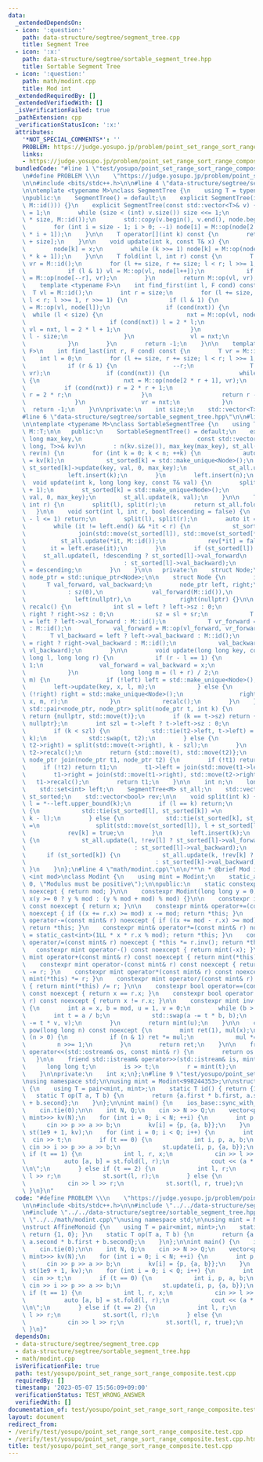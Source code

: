 ```yaml
---
data:
  _extendedDependsOn:
  - icon: ':question:'
    path: data-structure/segtree/segment_tree.cpp
    title: Segment Tree
  - icon: ':x:'
    path: data-structure/segtree/sortable_segment_tree.hpp
    title: Sortable Segment Tree
  - icon: ':question:'
    path: math/modint.cpp
    title: Mod int
  _extendedRequiredBy: []
  _extendedVerifiedWith: []
  _isVerificationFailed: true
  _pathExtension: cpp
  _verificationStatusIcon: ':x:'
  attributes:
    '*NOT_SPECIAL_COMMENTS*': ''
    PROBLEM: https://judge.yosupo.jp/problem/point_set_range_sort_range_composite
    links:
    - https://judge.yosupo.jp/problem/point_set_range_sort_range_composite
  bundledCode: "#line 1 \"test/yosupo/point_set_range_sort_range_composite.test.cpp\"\
    \n#define PROBLEM \\\n    \"https://judge.yosupo.jp/problem/point_set_range_sort_range_composite\"\
    \n\n#include <bits/stdc++.h>\n\n#line 4 \"data-structure/segtree/segment_tree.cpp\"\
    \n\ntemplate <typename M>\nclass SegmentTree {\n    using T = typename M::T;\n\
    \npublic:\n    SegmentTree() = default;\n    explicit SegmentTree(int n): SegmentTree(std::vector<T>(n,\
    \ M::id())) {}\n    explicit SegmentTree(const std::vector<T>& v) {\n        size\
    \ = 1;\n        while (size < (int) v.size()) size <<= 1;\n        node.resize(2\
    \ * size, M::id());\n        std::copy(v.begin(), v.end(), node.begin() + size);\n\
    \        for (int i = size - 1; i > 0; --i) node[i] = M::op(node[2 * i], node[2\
    \ * i + 1]);\n    }\n\n    T operator[](int k) const {\n        return node[k\
    \ + size];\n    }\n\n    void update(int k, const T& x) {\n        k += size;\n\
    \        node[k] = x;\n        while (k >>= 1) node[k] = M::op(node[2 * k], node[2\
    \ * k + 1]);\n    }\n\n    T fold(int l, int r) const {\n        T vl = M::id(),\
    \ vr = M::id();\n        for (l += size, r += size; l < r; l >>= 1, r >>= 1) {\n\
    \            if (l & 1) vl = M::op(vl, node[l++]);\n            if (r & 1) vr\
    \ = M::op(node[--r], vr);\n        }\n        return M::op(vl, vr);\n    }\n\n\
    \    template <typename F>\n    int find_first(int l, F cond) const {\n      \
    \  T vl = M::id();\n        int r = size;\n        for (l += size, r += size;\
    \ l < r; l >>= 1, r >>= 1) {\n            if (l & 1) {\n                T nxt\
    \ = M::op(vl, node[l]);\n                if (cond(nxt)) {\n                  \
    \  while (l < size) {\n                        nxt = M::op(vl, node[2 * l]);\n\
    \                        if (cond(nxt)) l = 2 * l;\n                        else\
    \ vl = nxt, l = 2 * l + 1;\n                    }\n                    return\
    \ l - size;\n                }\n                vl = nxt;\n                ++l;\n\
    \            }\n        }\n        return -1;\n    }\n\n    template <typename\
    \ F>\n    int find_last(int r, F cond) const {\n        T vr = M::id();\n    \
    \    int l = 0;\n        for (l += size, r += size; l < r; l >>= 1, r >>= 1) {\n\
    \            if (r & 1) {\n                --r;\n                T nxt = M::op(node[r],\
    \ vr);\n                if (cond(nxt)) {\n                    while (r < size)\
    \ {\n                        nxt = M::op(node[2 * r + 1], vr);\n             \
    \           if (cond(nxt)) r = 2 * r + 1;\n                        else vr = nxt,\
    \ r = 2 * r;\n                    }\n                    return r - size;\n  \
    \              }\n                vr = nxt;\n            }\n        }\n      \
    \  return -1;\n    }\n\nprivate:\n    int size;\n    std::vector<T> node;\n};\n\
    #line 6 \"data-structure/segtree/sortable_segment_tree.hpp\"\n\n#line 8 \"data-structure/segtree/sortable_segment_tree.hpp\"\
    \n\ntemplate <typename M>\nclass SortableSegmentTree {\n    using T = typename\
    \ M::T;\n\n   public:\n    SortableSegmentTree() = default;\n    explicit SortableSegmentTree(long\
    \ long max_key,\n                                 const std::vector<std::pair<long\
    \ long, T>>& kv)\n        : n(kv.size()), max_key(max_key), st_all(n), st_sorted(n),\
    \ rev(n) {\n        for (int k = 0; k < n; ++k) {\n            auto [key, val]\
    \ = kv[k];\n            st_sorted[k] = std::make_unique<Node>();\n           \
    \ st_sorted[k]->update(key, val, 0, max_key);\n            st_all.update(k, val);\n\
    \            left.insert(k);\n        }\n        left.insert(n);\n    }\n\n  \
    \  void update(int k, long long key, const T& val) {\n        split(k), split(k\
    \ + 1);\n        st_sorted[k] = std::make_unique<Node>();\n        st_sorted[k]->update(key,\
    \ val, 0, max_key);\n        st_all.update(k, val);\n    }\n\n    T fold(int l,\
    \ int r) {\n        split(l), split(r);\n        return st_all.fold(l, r);\n \
    \   }\n\n    void sort(int l, int r, bool descending = false) {\n        if (r\
    \ - l <= 1) return;\n        split(l), split(r);\n        auto it = ++left.find(l);\n\
    \        while (it != left.end() && *it < r) {\n            st_sorted[l] =\n \
    \               join(std::move(st_sorted[l]), std::move(st_sorted[*it]));\n  \
    \          st_all.update(*it, M::id());\n            rev[*it] = false;\n     \
    \       it = left.erase(it);\n        }\n        if (st_sorted[l]) {\n       \
    \     st_all.update(l, !descending ? st_sorted[l]->val_forward\n             \
    \                            : st_sorted[l]->val_backward);\n            rev[l]\
    \ = descending;\n        }\n    }\n\n   private:\n    struct Node;\n    using\
    \ node_ptr = std::unique_ptr<Node>;\n\n    struct Node {\n        int sz;\n  \
    \      T val_forward, val_backward;\n        node_ptr left, right;\n        Node()\n\
    \            : sz(0),\n              val_forward(M::id()),\n              val_backward(M::id()),\n\
    \              left(nullptr),\n              right(nullptr) {}\n\n        void\
    \ recalc() {\n            int sl = left ? left->sz : 0;\n            int sr =\
    \ right ? right->sz : 0;\n            sz = sl + sr;\n            T vl_forward\
    \ = left ? left->val_forward : M::id();\n            T vr_forward = right ? right->val_forward\
    \ : M::id();\n            val_forward = M::op(vl_forward, vr_forward);\n     \
    \       T vl_backward = left ? left->val_backward : M::id();\n            T vr_backward\
    \ = right ? right->val_backward : M::id();\n            val_backward = M::op(vr_backward,\
    \ vl_backward);\n        }\n\n        void update(long long key, const T& x, long\
    \ long l, long long r) {\n            if (r - l == 1) {\n                sz =\
    \ 1;\n                val_forward = val_backward = x;\n                return;\n\
    \            }\n            long long m = (l + r) / 2;\n            if (key <\
    \ m) {\n                if (!left) left = std::make_unique<Node>();\n        \
    \        left->update(key, x, l, m);\n            } else {\n                if\
    \ (!right) right = std::make_unique<Node>();\n                right->update(key,\
    \ x, m, r);\n            }\n            recalc();\n        }\n    };\n\n    static\
    \ std::pair<node_ptr, node_ptr> split(node_ptr t, int k) {\n        if (k == 0)\
    \ return {nullptr, std::move(t)};\n        if (k == t->sz) return {std::move(t),\
    \ nullptr};\n        int szl = t->left ? t->left->sz : 0;\n        auto t2 = std::make_unique<Node>();\n\
    \        if (k < szl) {\n            std::tie(t2->left, t->left) = split(std::move(t->left),\
    \ k);\n            std::swap(t, t2);\n        } else {\n            std::tie(t->right,\
    \ t2->right) = split(std::move(t->right), k - szl);\n        }\n        t->recalc(),\
    \ t2->recalc();\n        return {std::move(t), std::move(t2)};\n    }\n\n    static\
    \ node_ptr join(node_ptr t1, node_ptr t2) {\n        if (!t1) return t2;\n   \
    \     if (!t2) return t1;\n        t1->left = join(std::move(t1->left), std::move(t2->left));\n\
    \        t1->right = join(std::move(t1->right), std::move(t2->right));\n     \
    \   t1->recalc();\n        return t1;\n    }\n\n    int n;\n    long long max_key;\n\
    \    std::set<int> left;\n    SegmentTree<M> st_all;\n    std::vector<node_ptr>\
    \ st_sorted;\n    std::vector<bool> rev;\n\n    void split(int k) {\n        int\
    \ l = *--left.upper_bound(k);\n        if (l == k) return;\n        if (!rev[l])\
    \ {\n            std::tie(st_sorted[l], st_sorted[k]) =\n                split(std::move(st_sorted[l]),\
    \ k - l);\n        } else {\n            std::tie(st_sorted[k], st_sorted[l])\
    \ =\n                split(std::move(st_sorted[l]), l + st_sorted[l]->sz - k);\n\
    \            rev[k] = true;\n        }\n        left.insert(k);\n        if (st_sorted[l])\
    \ {\n            st_all.update(l, !rev[l] ? st_sorted[l]->val_forward\n      \
    \                               : st_sorted[l]->val_backward);\n        }\n  \
    \      if (st_sorted[k]) {\n            st_all.update(k, !rev[k] ? st_sorted[k]->val_forward\n\
    \                                     : st_sorted[k]->val_backward);\n       \
    \ }\n    }\n};\n#line 4 \"math/modint.cpp\"\n\n/**\n * @brief Mod int\n */\ntemplate\
    \ <int mod>\nclass Modint {\n    using mint = Modint;\n    static_assert(mod >\
    \ 0, \"Modulus must be positive\");\n\npublic:\n    static constexpr int get_mod()\
    \ noexcept { return mod; }\n\n    constexpr Modint(long long y = 0) noexcept :\
    \ x(y >= 0 ? y % mod : (y % mod + mod) % mod) {}\n\n    constexpr int value()\
    \ const noexcept { return x; }\n\n    constexpr mint& operator+=(const mint& r)\
    \ noexcept { if ((x += r.x) >= mod) x -= mod; return *this; }\n    constexpr mint&\
    \ operator-=(const mint& r) noexcept { if ((x += mod - r.x) >= mod) x -= mod;\
    \ return *this; }\n    constexpr mint& operator*=(const mint& r) noexcept { x\
    \ = static_cast<int>(1LL * x * r.x % mod); return *this; }\n    constexpr mint&\
    \ operator/=(const mint& r) noexcept { *this *= r.inv(); return *this; }\n\n \
    \   constexpr mint operator-() const noexcept { return mint(-x); }\n\n    constexpr\
    \ mint operator+(const mint& r) const noexcept { return mint(*this) += r; }\n\
    \    constexpr mint operator-(const mint& r) const noexcept { return mint(*this)\
    \ -= r; }\n    constexpr mint operator*(const mint& r) const noexcept { return\
    \ mint(*this) *= r; }\n    constexpr mint operator/(const mint& r) const noexcept\
    \ { return mint(*this) /= r; }\n\n    constexpr bool operator==(const mint& r)\
    \ const noexcept { return x == r.x; }\n    constexpr bool operator!=(const mint&\
    \ r) const noexcept { return x != r.x; }\n\n    constexpr mint inv() const noexcept\
    \ {\n        int a = x, b = mod, u = 1, v = 0;\n        while (b > 0) {\n    \
    \        int t = a / b;\n            std::swap(a -= t * b, b);\n            std::swap(u\
    \ -= t * v, v);\n        }\n        return mint(u);\n    }\n\n    constexpr mint\
    \ pow(long long n) const noexcept {\n        mint ret(1), mul(x);\n        while\
    \ (n > 0) {\n            if (n & 1) ret *= mul;\n            mul *= mul;\n   \
    \         n >>= 1;\n        }\n        return ret;\n    }\n\n    friend std::ostream&\
    \ operator<<(std::ostream& os, const mint& r) {\n        return os << r.x;\n \
    \   }\n\n    friend std::istream& operator>>(std::istream& is, mint& r) {\n  \
    \      long long t;\n        is >> t;\n        r = mint(t);\n        return is;\n\
    \    }\n\nprivate:\n    int x;\n};\n#line 9 \"test/yosupo/point_set_range_sort_range_composite.test.cpp\"\
    \nusing namespace std;\n\nusing mint = Modint<998244353>;\n\nstruct AffineMonoid\
    \ {\n    using T = pair<mint, mint>;\n    static T id() { return {1, 0}; }\n \
    \   static T op(T a, T b) {\n        return {a.first * b.first, a.second * b.first\
    \ + b.second};\n    }\n};\n\nint main() {\n    ios_base::sync_with_stdio(false);\n\
    \    cin.tie(0);\n\n    int N, Q;\n    cin >> N >> Q;\n    vector<pair<int, pair<mint,\
    \ mint>>> kv(N);\n    for (int i = 0; i < N; ++i) {\n        int p, a, b;\n  \
    \      cin >> p >> a >> b;\n        kv[i] = {p, {a, b}};\n    }\n    SortableSegmentTree<AffineMonoid>\
    \ st(1e9 + 1, kv);\n    for (int i = 0; i < Q; i++) {\n        int t;\n      \
    \  cin >> t;\n        if (t == 0) {\n            int i, p, a, b;\n           \
    \ cin >> i >> p >> a >> b;\n            st.update(i, p, {a, b});\n        } else\
    \ if (t == 1) {\n            int l, r, x;\n            cin >> l >> r >> x;\n \
    \           auto [a, b] = st.fold(l, r);\n            cout << (a * x + b) << \"\
    \\n\";\n        } else if (t == 2) {\n            int l, r;\n            cin >>\
    \ l >> r;\n            st.sort(l, r);\n        } else {\n            int l, r;\n\
    \            cin >> l >> r;\n            st.sort(l, r, true);\n        }\n   \
    \ }\n}\n"
  code: "#define PROBLEM \\\n    \"https://judge.yosupo.jp/problem/point_set_range_sort_range_composite\"\
    \n\n#include <bits/stdc++.h>\n\n#include \"../../data-structure/segtree/segment_tree.cpp\"\
    \n#include \"../../data-structure/segtree/sortable_segment_tree.hpp\"\n#include\
    \ \"../../math/modint.cpp\"\nusing namespace std;\n\nusing mint = Modint<998244353>;\n\
    \nstruct AffineMonoid {\n    using T = pair<mint, mint>;\n    static T id() {\
    \ return {1, 0}; }\n    static T op(T a, T b) {\n        return {a.first * b.first,\
    \ a.second * b.first + b.second};\n    }\n};\n\nint main() {\n    ios_base::sync_with_stdio(false);\n\
    \    cin.tie(0);\n\n    int N, Q;\n    cin >> N >> Q;\n    vector<pair<int, pair<mint,\
    \ mint>>> kv(N);\n    for (int i = 0; i < N; ++i) {\n        int p, a, b;\n  \
    \      cin >> p >> a >> b;\n        kv[i] = {p, {a, b}};\n    }\n    SortableSegmentTree<AffineMonoid>\
    \ st(1e9 + 1, kv);\n    for (int i = 0; i < Q; i++) {\n        int t;\n      \
    \  cin >> t;\n        if (t == 0) {\n            int i, p, a, b;\n           \
    \ cin >> i >> p >> a >> b;\n            st.update(i, p, {a, b});\n        } else\
    \ if (t == 1) {\n            int l, r, x;\n            cin >> l >> r >> x;\n \
    \           auto [a, b] = st.fold(l, r);\n            cout << (a * x + b) << \"\
    \\n\";\n        } else if (t == 2) {\n            int l, r;\n            cin >>\
    \ l >> r;\n            st.sort(l, r);\n        } else {\n            int l, r;\n\
    \            cin >> l >> r;\n            st.sort(l, r, true);\n        }\n   \
    \ }\n}"
  dependsOn:
  - data-structure/segtree/segment_tree.cpp
  - data-structure/segtree/sortable_segment_tree.hpp
  - math/modint.cpp
  isVerificationFile: true
  path: test/yosupo/point_set_range_sort_range_composite.test.cpp
  requiredBy: []
  timestamp: '2023-05-07 15:56:09+09:00'
  verificationStatus: TEST_WRONG_ANSWER
  verifiedWith: []
documentation_of: test/yosupo/point_set_range_sort_range_composite.test.cpp
layout: document
redirect_from:
- /verify/test/yosupo/point_set_range_sort_range_composite.test.cpp
- /verify/test/yosupo/point_set_range_sort_range_composite.test.cpp.html
title: test/yosupo/point_set_range_sort_range_composite.test.cpp
---
```

